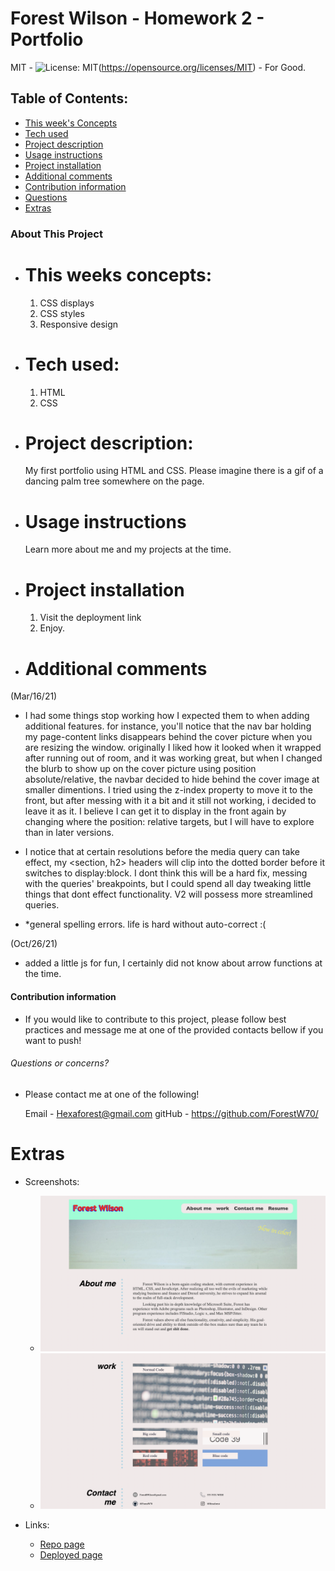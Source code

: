 # Forest Wilson - Homework 2 - Portfolio
MIT - ![License: MIT](https://img.shields.io/badge/License-MIT-yellow.svg)(https://opensource.org/licenses/MIT) - For Good.
<!-- Original deployment date: February 28th, 2021 -->

## Table of Contents:
- [This week's Concepts](#this-weeks-concepts)
- [Tech used](#tech-used)
- [Project description](#project-description)
- [Usage instructions](#usage-instructions)
- [Project installation](#project-installation)
- [Additional comments](#additional-comments)
- [Contribution information](#contribution-information)
- [Questions](#questions-or-concerns)
- [Extras](#extras)


### About This Project

* # This weeks concepts:
  1. CSS displays
  2. CSS styles
  3. Responsive design

* # Tech used:
  1. HTML
  2. CSS

* # Project description:
  My first portfolio using HTML and CSS. Please imagine there is a gif of a dancing palm tree somewhere on the page.

* # Usage instructions
  Learn more about me and my projects at the time.

* # Project installation
  1. Visit the deployment link
  2. Enjoy.
     
* # Additional comments
(Mar/16/21)

  - I had some things stop working how I expected them to when adding additional features. for instance, you'll notice that the nav bar holding my page-content links disappears behind the cover picture when you are resizing the window. originally I liked how it looked when it wrapped after running out of room, and it was working great, but when I changed the blurb to show up on the cover picture using position absolute/relative, the navbar decided to hide behind the cover image at smaller dimentions. I tried using the z-index property to move it to the front, but after messing with it a bit and it still not working, i decided to leave it as it. I believe I can get it to display in the front again by changing where the position: relative targets, but I will have to explore than in later versions.

  - I notice that at certain resolutions before the media query can take effect, my <section, h2> headers will clip into the dotted border before it switches to display:block. I dont think this will be a hard fix, messing with the queries' breakpoints, but I could spend all day tweaking little things that dont effect functionality. V2 will possess more streamlined queries.

  - *general spelling errors. life is hard without auto-correct :(

(Oct/26/21)

  - added a little js for fun, I certainly did not know about arrow functions at the time.


#### Contribution information 

- If you would like to contribute to this project, please follow best practices and message me at one of the provided contacts bellow if you want to push!


###### Questions or concerns? 
* Please contact me at one of the following!

  Email - Hexaforest@gmail.com
  gitHub - https://github.com/ForestW70/


# Extras

* Screenshots:
  - ![top of the page](./assets/images/application-top.png)
  - ![bottom of the page](./assets/images/application-bottom.png)

* Links:
  - [Repo page](https://github.com/ForestW70/Portfolio1.0)
  - [Deployed page](https://forestw70.github.io/Portfolio1.0/)
